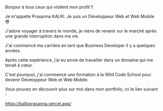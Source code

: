 Bonjour à tous ceux qui visitent mon profil !!

Je m'appelle Prasanna KALKI. Je suis un Développeur Web et Web Mobile 😎

J'adore voyager à travers le monde, je viens de revenir sur le marché après une grande interruption dans ma vie.

J'ai commencé ma carrière en tant que Business Developer il y a quelques années.

Après cette expérience, j’ai eu envie de travailler dans un domaine qui me tenait à cœur.

C'est pourquoi, j'ai commencé une formation à la Wild Code School pour devenir Développeur Web et Web Mobile.

Vous pouvez en découvrir plus sur moi dans mon portfolio, ici le lien suivant :

https://kalkiprasanna.vercel.app/
